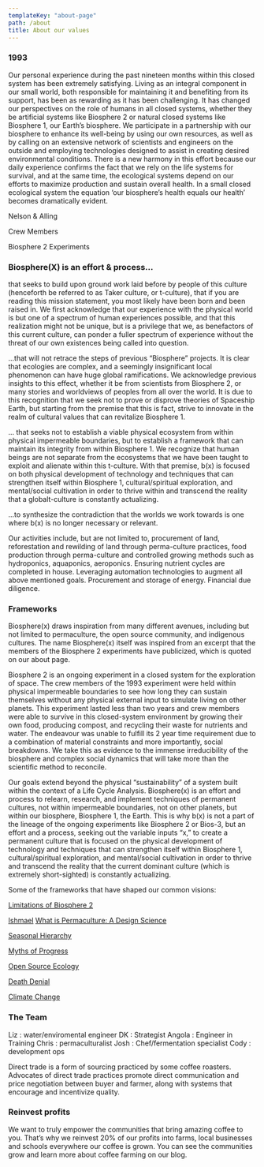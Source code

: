 ```yaml
---
templateKey: "about-page"
path: /about
title: About our values
---
```


### 1993

Our personal experience during the past nineteen months within this closed system has been extremely satisfying. Living as an integral component in our small world, both responsible for maintaining it and benefiting from its support, has been as rewarding as it has been challenging. It has changed our perspectives on the role of humans in all closed systems, whether they be artificial systems like Biosphere 2 or natural closed systems like Biosphere 1, our Earth’s biosphere. We participate in a partnership with our biosphere to enhance its well-being by using our own resources, as well as by calling on an extensive network of scientists and engineers on the outside and employing technologies designed to assist in creating desired environmental conditions. There is a new harmony in this effort because our daily experience confirms the fact that we rely on the life systems for survival, and at the same time, the ecological systems depend on our efforts to maximize production and sustain overall health. In a small closed ecological system the equation ‘our biosphere’s health equals our health’ becomes dramatically evident.

Nelson & Alling

Crew Members

Biosphere 2 Experiments

### Biosphere(X) is an effort & process...

that seeks to build upon ground work laid before by people of this culture (henceforth be referred to as Taker culture, or t-culture), that if you are reading this mission statement, you most likely have been born and been raised in. We first acknowledge that our experience with the physical world is but one of a spectrum of human experiences possible, and that this realization might not be unique, but is a privilege that we, as benefactors of this current culture, can ponder a fuller spectrum of experience without the threat of our own existences being called into question.

...that will not retrace the steps of previous “Biosphere” projects. It is clear that ecologies are complex, and a seemingly insignificant local phenomenon can have huge global ramifications. We acknowledge previous insights to this effect, whether it be from scientists from Biosphere 2, or many stories and worldviews of peoples from all over the world. It is due to this recognition that we seek not to prove or disprove theories of Spaceship Earth, but starting from the premise that this is fact, strive to innovate in the realm of cultural values that can revitalize Biosphere 1.

... that seeks not to establish a viable physical ecosystem from within physical impermeable boundaries, but to establish a framework that can maintain its integrity from within Biosphere 1. We recognize that human beings are not separate from the ecosystems that we have been taught to exploit and alienate within this t-culture. With that premise, b(x) is focused on both physical development of technology and techniques that can strengthen itself within Biosphere 1, cultural/spiritual exploration, and mental/social cultivation in order to thrive within and transcend the reality that a globalt-culture is constantly actualizing.

...to synthesize the contradiction that the worlds we work towards is one where b(x) is no longer necessary or relevant.

Our activities include, but are not limited to, procurement of land, reforestation and rewilding of land through perma-culture practices, food production through perma-culture and controlled growing methods such as hydroponics, aquaponics, aeroponics. Ensuring nutrient cycles are completed in house. Leveraging automation technologies to augment all above mentioned goals. Procurement and storage of energy. Financial due diligence.

### Frameworks

Biosphere(x) draws inspiration from many different avenues, including but not limited to permaculture, the open source community, and indigenous cultures. The name Biosphere(x) itself was inspired from an excerpt that the members of the Biosphere 2 experiments have publicized, which is quoted on our about page.

Biosphere 2 is an ongoing experiment in a closed system for the exploration of space. The crew members of the 1993 experiment were held within physical impermeable boundaries to see how long they can sustain themselves without any physical external input to simulate living on other planets. This experiment lasted less than two years and crew members were able to survive in this closed-system environment by growing their own food, producing compost, and recycling their waste for nutrients and water. The endeavour was unable to fulfill its 2 year time requirement due to a combination of material constraints and more importantly, social breakdowns. We take this as evidence to the immense irreducibility of the biosphere and complex social dynamics that will take more than the scientific method to reconcile.

Our goals extend beyond the physical “sustainability” of a system built within the context of a Life Cycle Analysis. Biosphere(x) is an effort and process to relearn, research, and implement techniques of permanent cultures, not within impermeable boundaries, not on other planets, but within our biosphere, Biosphere 1, the Earth. This is why b(x) is not a part of the lineage of the ongoing experiments like Biosphere 2 or Bios-3, but an effort and a process, seeking out the variable inputs “x,” to create a permanent culture that is focused on the physical development of technology and techniques that can strengthen itself within Biosphere 1, cultural/spiritual exploration, and mental/social cultivation in order to thrive and transcend the reality that the current dominant culture (which is extremely short-sighted) is constantly actualizing.

Some of the frameworks that have shaped our common visions:

<a href="https://www.ted.com/talks/jane_poynter_life_in_biosphere_2?language=en#t-272271" target="_blank" data-content="https://www.ted.com/talks/jane_poynter_life_in_biosphere_2?language=en#t-272271" data-type="external" rel="noopener">Limitations of Biosphere 2 </a>

<a href="https://en.wikipedia.org/wiki/Ishmael_(novel)" target="_blank" data-content="https://en.wikipedia.org/wiki/Ishmael_(novel)" data-type="external" rel="noopener">Ishmael</a>
<a href="https://www.youtube.com/watch?v=N225HDyIUe8" target="_blank" data-content="https://www.youtube.com/watch?v=N225HDyIUe8" data-type="external" rel="noopener">What is Permaculture: A Design Science</a>

<a href="https://vimeo.com/145285143" target="_blank" data-content="https://vimeo.com/145285143" data-type="external" rel="noopener">Seasonal Hierarchy</a>

<a href="http://www.survivalinternational.org/films/there-you-go" target="_blank" data-content="http://www.survivalinternational.org/films/there-you-go" data-type="external" rel="noopener">Myths of Progress</a>

<a href="https://www.ted.com/talks/marcin_jakubowski?language=en" target="_blank" data-content="https://www.ted.com/talks/marcin_jakubowski?language=en" data-type="external" rel="noopener">Open Source Ecology</a>

<a href="https://en.wikipedia.org/wiki/The_Denial_of_Death" target="_blank" data-content="https://en.wikipedia.org/wiki/The_Denial_of_Death" data-type="external" rel="noopener">Death Denial</a>

<a href="http://www.atmos-chem-phys.net/16/3761/2016/acp-16-3761-2016.pdf" target="_blank" data-content="http://www.atmos-chem-phys.net/16/3761/2016/acp-16-3761-2016.pdf" data-type="external" rel="noopener">Climate Change</a>

### The Team

Liz : water/enviromental engineer
DK : Strategist
Angola : Engineer in Training
Chris : permaculturalist
Josh : Chef/fermentation specialist
Cody : development ops

Direct trade is a form of sourcing practiced by some coffee roasters. Advocates of direct trade practices promote direct communication and price negotiation between buyer and farmer, along with systems that encourage and incentivize quality.

### Reinvest profits

We want to truly empower the communities that bring amazing coffee to you. That’s why we reinvest 20% of our profits into farms, local businesses and schools everywhere our coffee is grown. You can see the communities grow and learn more about coffee farming on our blog.
